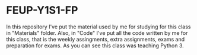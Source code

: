 # FEUP-Y1S1-FP
In this repository I've put the material used by me for studying for this class in "Materials" folder. Also, in "Code" I've put all the code written by me for this class, that is the weekly assingments, extra assignments, exams and preparation for exams. As you can see this class was teaching Python 3.
